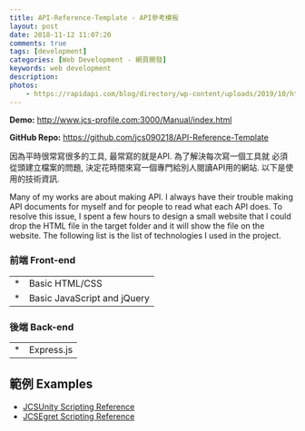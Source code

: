 ```yaml
---
title: API-Reference-Template - API參考模板
layout: post
date: 2018-11-12 11:07:20
comments: true
tags: [development]
categories: [Web Development - 網頁開發]
keywords: web development
description: 
photos:
	- https://rapidapi.com/blog/directory/wp-content/uploads/2019/10/https_docs.unity3d.com_550_Documentation_ScriptReference_.png
---
```


**Demo:** http://www.jcs-profile.com:3000/Manual/index.html

**GitHub Repo:** https://github.com/jcs090218/API-Reference-Template

因為平時很常寫很多的工具, 最常寫的就是API. 為了解決每次寫一個工具就
必須從頭建立檔案的問題,  決定花時間來寫一個專門給別人閱讀API用的網站. 
以下是使用的技術資訊.
  
Many of my works are about making API. I always have their trouble making 
API documents for myself and for people to read what each API does. To 
resolve this issue, I spent a few hours to design a small website that I 
could drop the HTML file in the target folder and it will show the file on 
the website. The following list is the list of technologies I used in the project.

<!-- more -->

### 前端 Front-end

<table>
  <tr>
    <td>*</td>
    <td>Basic HTML/CSS</td>
  </tr>
  <tr>
    <td>*</td>
    <td>Basic JavaScript and jQuery</td>
  </tr>
</table>

### 後端 Back-end

<table>
  <tr>
    <td>*</td>
    <td>Express.js</td>
  </tr>
</table>

## 範例 Examples

* [JCSUnity Scripting Reference](http://www.jcs-profile.com:3001/Manual/index.html)
* [JCSEgret Scripting Reference](http://www.jcs-profile.com:3002/Manual/index.html)
